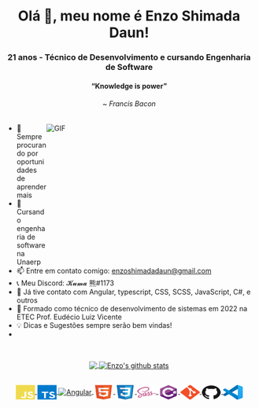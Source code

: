 <h1 align="center">Olá 👋, meu nome é Enzo Shimada Daun!</h1>
<h3 align="center">21 anos - Técnico de Desenvolvimento e cursando Engenharia de Software</h3>

<h4 align="center">“Knowledge is power”</h4>
  <h6 align="center"> ~ Francis Bacon</h6>

<img align="right" height="270px" width="420px" alt="GIF" src="https://user-images.githubusercontent.com/78176976/206606618-4ad41bd8-1404-4b54-84ca-911fef2ff8cd.gif" />

- 🔭 Sempre procurando por oportunidades de aprender mais
- 🌱 Cursando engenharia de software na Unaerp
- 📫 Entre em contato comigo: enzoshimadadaun@gmail.com <br>
- 📞 Meu Discord: 𝓚𝓾𝓶𝓪 熊#1173
- 📖 Já tive contato com Angular, typescript, CSS, SCSS, JavaScript, C#, e outros
- 💾 Formado como técnico de desenvolvimento de sistemas em 2022 na ETEC Prof. Eudécio Luiz Vicente
- 💡 Dicas e Sugestões sempre serão bem vindas!
- 
 
 <br>
 <div>
  <a href="https://github.com/EnzoDaun">
   <p align="center">
  <img width="48%"  align="center" src="https://github-readme-stats-sigma-five.vercel.app/api/top-langs/?username=EnzoDaun&theme=midnight-purple&hide_langs_below=1&layout=compact" />
  <img width="48%"  align="center" src="https://github-readme-stats-sigma-five.vercel.app/api?username=EnzoDaun&show_icons=true&theme=midnight-purple&line_height=31" alt="Enzo's github stats"/>
</p>
</div>
<div style="display: inline_block" align="center"><br>
  <img align="center" alt="Js" height="30" width="40" src="https://raw.githubusercontent.com/devicons/devicon/master/icons/javascript/javascript-plain.svg">
  <img align="center" alt="Ts" height="30" width="40" src="https://raw.githubusercontent.com/devicons/devicon/master/icons/typescript/typescript-plain.svg">
  <img align="center" alt="Angular" height="30" width="40" src="https://cdn.jsdelivr.net/gh/devicons/devicon/icons/angularjs/angularjs-original.svg">
  <img align="center" alt="HTML" height="30" width="40" src="https://raw.githubusercontent.com/devicons/devicon/master/icons/html5/html5-original.svg">
  <img align="center" alt="CSS" height="30" width="40" src="https://raw.githubusercontent.com/devicons/devicon/master/icons/css3/css3-original.svg">
  <img align="center" alt="SCSS" height="30" width="40" src="https://raw.githubusercontent.com/devicons/devicon/master/icons/sass/sass-original.svg">
  <img align="center" alt="C#" height="30" width="40" src="https://raw.githubusercontent.com/devicons/devicon/master/icons/csharp/csharp-original.svg">
  <img align="center" alt="GIT" height="30" width="40" src="https://raw.githubusercontent.com/devicons/devicon/master/icons/git/git-original.svg">
  <img align="center" alt="GITHUB" height="30" width="40" src="https://raw.githubusercontent.com/devicons/devicon/master/icons/github/github-original.svg">
  <img align="center" alt="VSCODE" height="30" width="40" src="https://raw.githubusercontent.com/devicons/devicon/master/icons/vscode/vscode-original.svg">
</div>
  
  ##
 
</div>
